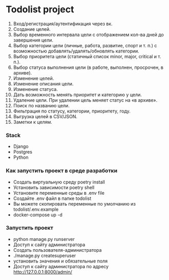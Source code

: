 # Todolist project



1. Вход/регистрация/аутентификация через вк.
2. Создание целей.
3. Выбор временного интервала цели с отображением кол-ва дней до завершения цели.
4. Выбор категории цели (личные, работа, развитие, спорт и т. п.) с возможностью добавлять/удалять/обновлять категории.
5. Выбор приоритета цели (статичный список minor, major, critical и т. п.).
6. Выбор статуса выполнения цели (в работе, выполнен, просрочен, в архиве).
7. Изменение целей.
8. Изменение описания цели.
9. Изменение статуса.
10. Дать возможность менять приоритет и категорию у цели.
11. Удаление цели. При удалении цель меняет статус на «в архиве».
12. Поиск по названию цели.
13. Фильтрация по статусу, категории, приоритету, году.
14. Выгрузка целей в CSV/JSON.
15. Заметки к целям.

### Stack
- Django
- Postgres
- Python
### Как запустить проект в среде разработки
- Создать виртуальную среду poetry install
- Установить зависимости poetry shell
- Установите переменные среды в .env file
- Создайте .env файл в папке todolist
- Вы можете скопировать переменные по умолчанию из todolist/.env.example
- docker-compose up -d
### Запустить проект
- python manage.py runserver
- Доступ к сайту администратора
- Создать пользователя-администратора
- ./manage.py createsuperuser
- установить значения и обязательные поля
- Доступ к сайту администратора по адресу http://127.0.0.1:8000/admin/
